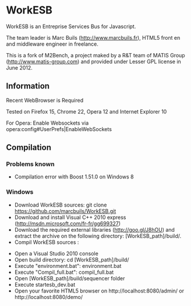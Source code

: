 # WorkESB

WorkESB is an  Entreprise Services Bus for Javascript. 

The team leader is Marc Buils (http://www.marcbuils.fr), HTML5 front en and middleware engineer in freelance.

This is a fork of M2Bench, a project maked by a R&T team of MATIS Group (http://www.matis-group.com) and provided under Lesser GPL license in June 2012.

## Information
Recent WebBrowser is Required

Tested on Firefox 15, Chrome 22, Opera 12 and Internet Explorer 10

For Opera: Enable Websockets via opera:config#UserPrefs|EnableWebSockets

## Compilation

### Problems known
- Compilation error with Boost 1.51.0 on Windows 8

### Windows
* Download WorkESB sources: git clone https://github.com/marcbuils/WorkESB.git
* Download and install Visual C++ 2010 express (http://msdn.microsoft.com/fr-fr/gg699327)
* Download the required external libraries (http://goo.gl/J8hOU) and extract the archive on the following directory: [WorkESB_path]/build/.
* Compil WorkESB sources :
- Open a Visual Studio 2010 console
- Open build directory: cd [WorkESB_path]/build/
- Execute "environment.bat": environment.bat
- Execute "Compil_full.bat": compil_full.bat
- Open [WorkESB_path]/build/sequencer folder
- Execute startesb_dev.bat
- Open your favorite HTML5 browser on http://localhost:8080/admin/ or http://localhost:8080/demo/

